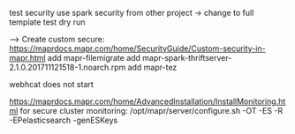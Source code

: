
test security
use spark security from other project -> change to full template
test dry run

--> Create custom secure: https://maprdocs.mapr.com/home/SecurityGuide/Custom-security-in-mapr.html
add mapr-filemigrate
add mapr-spark-thriftserver-2.1.0.201711121518-1.noarch.rpm
add mapr-tez

webhcat does not start

https://maprdocs.mapr.com/home/AdvancedInstallation/InstallMonitoring.html
for secure cluster monitoring:
/opt/mapr/server/configure.sh -OT <comma-separated list of OpenTSDB nodes> -ES <comma-separated list of Elasticsearch nodes> -R -EPelasticsearch -genESKeys